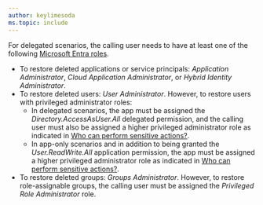```yaml
---
author: keylimesoda
ms.topic: include
---
```


For delegated scenarios, the calling user needs to have at least one of the following [Microsoft Entra roles](/entra/identity/role-based-access-control/permissions-reference?toc=%2Fgraph%2Ftoc.json).

- To restore deleted applications or service principals:  *Application Administrator*, *Cloud Application Administrator*, or *Hybrid Identity Administrator*.
- To restore deleted users: *User Administrator*. However, to restore users with privileged administrator roles:
   - In delegated scenarios, the app must be assigned the *Directory.AccessAsUser.All* delegated permission, and the calling user must also be assigned a higher privileged administrator role as indicated in [Who can perform sensitive actions?](/graph/api/resources/users#who-can-perform-sensitive-actions).
   - In app-only scenarios and in addition to being granted the *User.ReadWrite.All* application permission, the app must be assigned a higher privileged administrator role as indicated in [Who can perform sensitive actions?](/graph/api/resources/users#who-can-perform-sensitive-actions).
- To restore deleted groups: *Groups Administrator*. However, to restore role-assignable groups, the calling user must be assigned the *Privileged Role Administrator* role.
